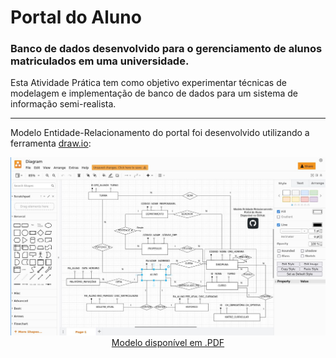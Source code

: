 # Portal do Aluno 
### Banco de dados desenvolvido para o gerenciamento de alunos matriculados em uma universidade.
Esta Atividade Prática tem como objetivo experimentar técnicas de modelagem e implementação de banco de dados para um sistema de informação semi-realista.

----

Modelo Entidade-Relacionamento do portal foi desenvolvido utilizando a ferramenta <a href="https://draw.io">draw.io</a>:

<div align="center">
<img src="https://raw.githubusercontent.com/eliaslma/Portal-do-Aluno/main/drawio.jpg">
  <a href="https://raw.githubusercontent.com/eliaslma/Portal-do-Aluno/main/MER-Portal.pdf">Modelo disponível em .PDF</a>
</div>
